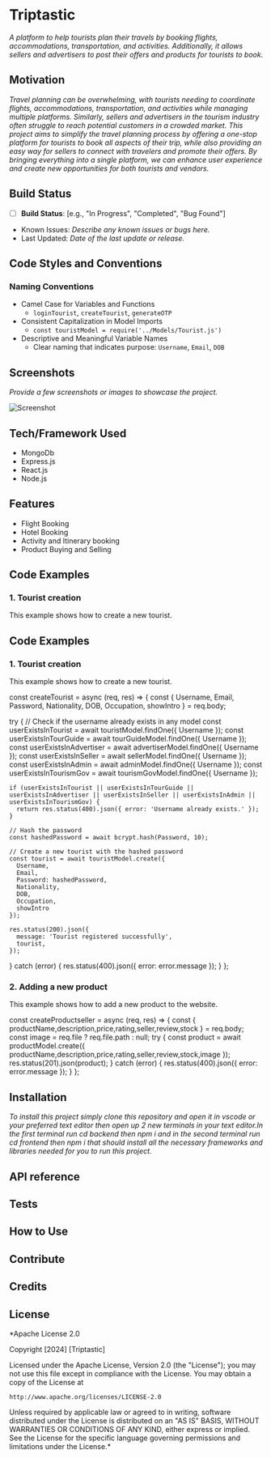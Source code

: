 # Triptastic

*A platform to help tourists plan their travels by booking flights, accommodations, transportation, and activities. Additionally, it allows sellers and advertisers to post their offers and products for tourists to book.*

## Motivation

*Travel planning can be overwhelming, with tourists needing to coordinate flights, accommodations, transportation, and activities while managing multiple platforms. Similarly, sellers and advertisers in the tourism industry often struggle to reach potential customers in a crowded market. This project aims to simplify the travel planning process by offering a one-stop platform for tourists to book all aspects of their trip, while also providing an easy way for sellers to connect with travelers and promote their offers. By bringing everything into a single platform, we can enhance user experience and create new opportunities for both tourists and vendors.*

## Build Status

- [ ] **Build Status**: [e.g., "In Progress", "Completed", "Bug Found"]
- Known Issues: *Describe any known issues or bugs here.*
- Last Updated: *Date of the last update or release.*

## Code Styles and Conventions

### Naming Conventions
- Camel Case for Variables and Functions
  - `loginTourist`, `createTourist`, `generateOTP`
- Consistent Capitalization in Model Imports
  - `const touristModel = require('../Models/Tourist.js')`
- Descriptive and Meaningful Variable Names
  - Clear naming that indicates purpose: `Username`, `Email`, `DOB`









## Screenshots

*Provide a few screenshots or images to showcase the project.*

![Screenshot](link-to-image)

## Tech/Framework Used

- MongoDb
- Express.js
- React.js
- Node.js



## Features

- Flight Booking
- Hotel Booking
- Activity and Itinerary booking
- Product Buying and Selling

## Code Examples

### 1. **Tourist creation**
This example shows how to create a new tourist.


## Code Examples

### 1. **Tourist creation**
This example shows how to create a new tourist.

const createTourist = async (req, res) => {
  const { Username, Email, Password, Nationality, DOB, Occupation, showIntro } = req.body;

  try {
    // Check if the username already exists in any model
    const userExistsInTourist = await touristModel.findOne({ Username });
    const userExistsInTourGuide = await tourGuideModel.findOne({ Username });
    const userExistsInAdvertiser = await advertiserModel.findOne({ Username });
    const userExistsInSeller = await sellerModel.findOne({ Username });
    const userExistsInAdmin = await adminModel.findOne({ Username });
    const userExistsInTourismGov = await tourismGovModel.findOne({ Username });

    if (userExistsInTourist || userExistsInTourGuide || userExistsInAdvertiser || userExistsInSeller || userExistsInAdmin || userExistsInTourismGov) {
      return res.status(400).json({ error: 'Username already exists.' });
    }

    // Hash the password
    const hashedPassword = await bcrypt.hash(Password, 10);

    // Create a new tourist with the hashed password
    const tourist = await touristModel.create({
      Username,
      Email,
      Password: hashedPassword,
      Nationality,
      DOB,
      Occupation,
      showIntro
    });

    res.status(200).json({
      message: 'Tourist registered successfully',
      tourist,
    });
  } catch (error) {
    res.status(400).json({ error: error.message });
  }
};




### 2. **Adding a new product**
This example shows how to add a new product to the website.


 const createProductseller = async (req, res) => {
  const { productName,description,price,rating,seller,review,stock } = req.body;
  const image = req.file ? req.file.path : null;
  try {
    const product = await productModel.create({ productName,description,price,rating,seller,review,stock,image });
    res.status(201).json(product);
  } catch (error) {
    res.status(400).json({ error: error.message });
  }
};







## Installation

*To install this project simply clone this repository and open it in vscode or your preferred text editor then open up 2 new terminals in your text editor.In the first terminal run cd backend then npm i and in the second terminal run cd frontend then npm i that should install all the necessary frameworks and libraries needed for you to run this project.*



## API reference



## Tests





## How to Use


## Contribute


## Credits


## License

*Apache License 2.0

Copyright [2024] [Triptastic]

Licensed under the Apache License, Version 2.0 (the "License");
you may not use this file except in compliance with the License.
You may obtain a copy of the License at

    http://www.apache.org/licenses/LICENSE-2.0

Unless required by applicable law or agreed to in writing, software
distributed under the License is distributed on an "AS IS" BASIS,
WITHOUT WARRANTIES OR CONDITIONS OF ANY KIND, either express or implied.
See the License for the specific language governing permissions and
limitations under the License.*

